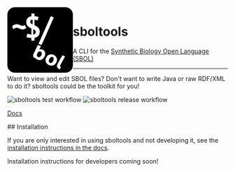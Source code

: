 <img align="left" width="150" height="150" src="/icon/icon.png" alt="sboltools">

# sboltools
A CLI for the [Synthetic Biology Open Language (SBOL)](http://sbolstandard.org)

<hr>

<p></p>

Want to view and edit SBOL files?  Don't want to write Java or raw RDF/XML to do it?
sboltools could be the toolkit for you!

![sboltools test workflow](https://github.com/sboltools/sboltools/workflows/sboltools%20test%20workflow/badge.svg)
![sboltools release workflow](https://github.com/sboltools/sboltools/workflows/sboltools%20release%20workflow/badge.svg)

[Docs](http://sboltools.org/docs.html#installation)

## Installation

If you are only interested in using sboltools and not developing it, see the [installation instructions in the docs](http://sboltools.org/docs.html#installation).

Installation instructions for developers coming soon!













